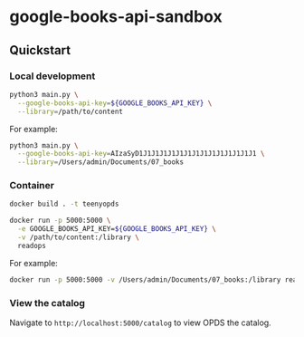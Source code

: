 # google-books-api-sandbox

## Quickstart

### Local development

```bash
python3 main.py \
  --google-books-api-key=${GOOGLE_BOOKS_API_KEY} \
  --library=/path/to/content
```

For example:

```bash
python3 main.py \
  --google-books-api-key=AIzaSyD1J1J1J1J1J1J1J1J1J1J1J1J1J1J1 \
  --library=/Users/admin/Documents/07_books
```

### Container

```bash
docker build . -t teenyopds
```

```bash
docker run -p 5000:5000 \
  -e GOOGLE_BOOKS_API_KEY=${GOOGLE_BOOKS_API_KEY} \
  -v /path/to/content:/library \
  readops
```

For example:

```bash
docker run -p 5000:5000 -v /Users/admin/Documents/07_books:/library readops
```

### View the catalog

Navigate to `http://localhost:5000/catalog` to view OPDS the catalog.
